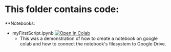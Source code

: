 # This folder contains code:
**Notebooks:
- myFirstScript.ipynb
[![Open In Colab](https://colab.research.google.com/assets/colab-badge.svg)](https://colab.research.google.com/github/LucasConnell/PGSS2020Lecture2/blob/master/MyNotebooks/myFirstScript.ipynb)
  - This was a demonstration of how to create a notebook on google colab and how to connect the notebook's filesystem to Google Drive. 
